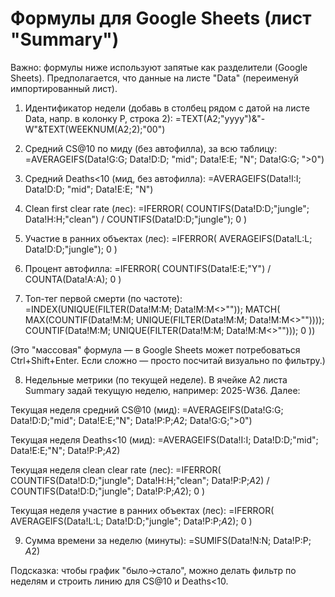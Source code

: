 # Формулы для Google Sheets (лист "Summary")

Важно: формулы ниже используют запятые как разделители (Google Sheets). Предполагается, что данные на листе "Data" (переименуй импортированный лист).

1) Идентификатор недели (добавь в столбец рядом с датой на листе Data, напр. в колонку P, строка 2):
=TEXT(A2;"yyyy")&"-W"&TEXT(WEEKNUM(A2;2);"00")

2) Средний CS@10 по миду (без автофилла), за всю таблицу:
=AVERAGEIFS(Data!G:G; Data!D:D; "mid"; Data!E:E; "N"; Data!G:G; ">0")

3) Средний Deaths<10 (мид, без автофилла):
=AVERAGEIFS(Data!I:I; Data!D:D; "mid"; Data!E:E; "N")

4) Clean first clear rate (лес):
=IFERROR( COUNTIFS(Data!D:D;"jungle"; Data!H:H;"clean") / COUNTIFS(Data!D:D;"jungle"); 0 )

5) Участие в ранних объектах (лес):
=IFERROR( AVERAGEIFS(Data!L:L; Data!D:D;"jungle"); 0 )

6) Процент автофилла:
=IFERROR( COUNTIFS(Data!E:E;"Y") / COUNTA(Data!A:A); 0 )

7) Топ-тег первой смерти (по частоте):
=INDEX(UNIQUE(FILTER(Data!M:M; Data!M:M<>"")); MATCH( MAX(COUNTIF(Data!M:M; UNIQUE(FILTER(Data!M:M; Data!M:M<>"")))); COUNTIF(Data!M:M; UNIQUE(FILTER(Data!M:M; Data!M:M<>""))); 0 ))

(Это "массовая" формула — в Google Sheets может потребоваться Ctrl+Shift+Enter. Если сложно — просто посчитай визуально по фильтру.)

8) Недельные метрики (по текущей неделе). В ячейке A2 листа Summary задай текущую неделю, например: 2025-W36. Далее:

Текущая неделя средний CS@10 (мид):
=AVERAGEIFS(Data!G:G; Data!D:D;"mid"; Data!E:E;"N"; Data!P:P;$A$2; Data!G:G;">0")

Текущая неделя Deaths<10 (мид):
=AVERAGEIFS(Data!I:I; Data!D:D;"mid"; Data!E:E;"N"; Data!P:P;$A$2)

Текущая неделя clean clear rate (лес):
=IFERROR( COUNTIFS(Data!D:D;"jungle"; Data!H:H;"clean"; Data!P:P;$A$2) / COUNTIFS(Data!D:D;"jungle"; Data!P:P;$A$2); 0 )

Текущая неделя участие в ранних объектах (лес):
=IFERROR( AVERAGEIFS(Data!L:L; Data!D:D;"jungle"; Data!P:P;$A$2); 0 )

9) Сумма времени за неделю (минуты):
=SUMIFS(Data!N:N; Data!P:P; $A$2)

Подсказка: чтобы график "было→стало", можно делать фильтр по неделям и строить линию для CS@10 и Deaths<10.